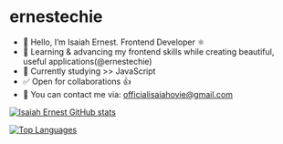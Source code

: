 # ernestechie

- 👋 Hello, I’m Isaiah Ernest. Frontend Developer ⚛️
- 🤍 Learning & advancing my frontend skills while creating beautiful, useful applications(@ernestechie)
- 🌱 Currently studying >> JavaScript
- ✅ Open for collaborations 👍
- 📧 You can contact me via: officialisaiahovie@gmail.com

[![Isaiah Ernest GitHub stats](https://github-readme-stats.vercel.app/api?username=ernestechie&show_icons=true&theme=dracula)](https://github.com/ernestechie/github-readme-stats)

[![Top Languages](https://github-readme-stats.vercel.app/api/top-langs/?username=ernestechie&layout=compact)](https://github.com/ernestechie/github-readme-stats)
